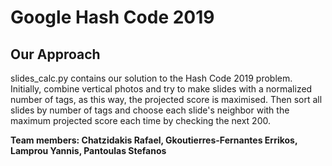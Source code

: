 # Google Hash Code 2019

Our Approach
--------------

<p>
slides_calc.py contains our solution to the Hash Code 2019 problem.
<br>
Initially, combine vertical photos and try to make slides with a normalized number of tags,
as this way, the projected score is maximised. Then sort all slides by number of tags and choose each slide's neighbor 
with the maximum projected score each time by checking the next 200. 
</p>





<p>

 **Team members: Chatzidakis Rafael, Gkoutierres-Fernantes Errikos, Lamprou Yannis, Pantoulas Stefanos** 
 
</p>
